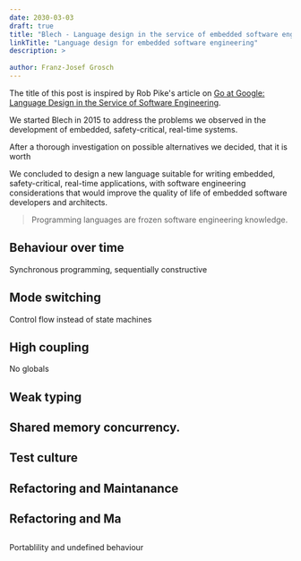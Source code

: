 ```yaml
---
date: 2030-03-03 
draft: true
title: "Blech - Language design in the service of embedded software engineering"
linkTitle: "Language design for embedded software engineering"
description: >
    
author: Franz-Josef Grosch
---
```


The title of this post is inspired by Rob Pike's article on [Go at Google: Language Design in the Service of Software Engineering](https://talks.golang.org/2012/splash.article). 

We started Blech in 2015 to address the problems we observed in the development of embedded, safety-critical, real-time systems.




After a thorough investigation on possible alternatives we decided, that it is worth

We concluded to design a new language suitable for writing embedded, safety-critical, real-time applications, with software engineering considerations that would improve the quality of life of embedded software developers and architects. 



> Programming languages are frozen software engineering knowledge.


## Behaviour over time

Synchronous programming, sequentially constructive

## Mode switching

Control flow instead of state machines

## High coupling

No globals

## Weak typing

## Shared memory concurrency.

## Test culture

## Refactoring and Maintanance

## 

## Refactoring and Ma


## 

Portablility and undefined behaviour


## 